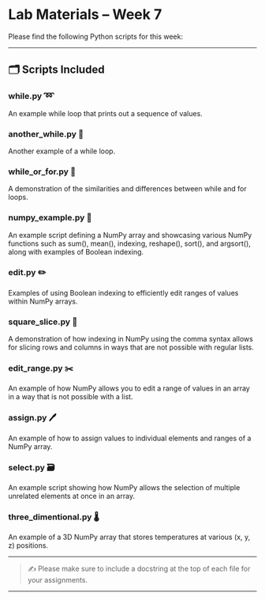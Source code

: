 # Lab Materials – Week 7

Please find the following Python scripts for this week:

---

## 🗂️ Scripts Included

### while.py ➿  
An example while loop that prints out a sequence of values.

### another_while.py 🔄  
Another example of a while loop.

### while_or_for.py 🔀  
A demonstration of the similarities and differences between while and for loops.

### numpy_example.py 🔬  
An example script defining a NumPy array and showcasing various NumPy functions such as sum(), mean(), indexing, reshape(), sort(), and argsort(), along with examples of Boolean indexing.

### edit.py ✏️  
Examples of using Boolean indexing to efficiently edit ranges of values within NumPy arrays.

### square_slice.py 🍕  
A demonstration of how indexing in NumPy using the comma syntax allows for slicing rows and columns in ways that are not possible with regular lists.

### edit_range.py ✂️  
An example of how NumPy allows you to edit a range of values in an array in a way that is not possible with a list.

### assign.py 🖊️  
An example of how to assign values to individual elements and ranges of a NumPy array.

### select.py 🗃️  
An example script showing how NumPy allows the selection of multiple unrelated elements at once in an array.

### three_dimentional.py 🌡️  
An example of a 3D NumPy array that stores temperatures at various (x, y, z) positions.

---

> ✍️ Please make sure to include a docstring at the top of each file for your assignments.

---
